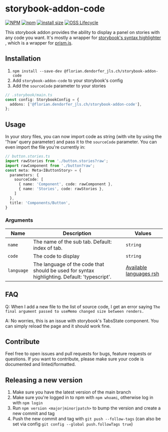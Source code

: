 # storybook-addon-code

[![NPM](https://img.shields.io/npm/l/%40florian.dendorfer_jls.ch%2Fstorybook-addon-code)](https://github.com/jls-digital/storybook-addon-code/blob/main/LICENSE)
[![npm](https://img.shields.io/npm/v/%40florian.dendorfer_jls.ch%2Fstorybook-addon-code)](https://www.npmjs.com/package/@florian.dendorfer_jls.ch/storybook-addon-code)
[![install size](https://packagephobia.com/badge?p=@florian.dendorfer_jls.ch/storybook-addon-code)](https://packagephobia.com/result?p=@florian.dendorfer_jls.ch/storybook-addon-code)
[![OSS Lifecycle](https://img.shields.io/osslifecycle/jls-digital/storybook-addon-code)](https://github.com/jls-digital/storybook-addon-code)

This storybook addon provides the ability to display a panel on stories with any
code you want. It's mostly a wrapper for
[storybook's syntax highlighter](https://github.com/storybookjs/storybook/tree/main/code/ui/components/src/components/syntaxhighlighter)
, which is a wrapper for [prism.js](https://www.npmjs.com/package/prismjs).

## Installation

1. `npm install --save-dev @florian.dendorfer_jls.ch/storybook-addon-code`
2. Add `storybook-addon-code` to your storybook's config
3. Add the `sourceCode` parameter to your stories

```ts
// .storybook/main.ts
const config: StorybookConfig = {
  addons: ['@florian.dendorfer_jls.ch/storybook-addon-code'],
};
```

## Usage

In your story files, you can now import code as string (with vite by using the
'?raw' query parameter) and pass it to the `sourceCode` parameter. You can even
import the file you're currently in:

```ts
// button.stories.ts
import rawStories from './button.stories?raw';
import rawComponent from './button?raw';
const meta: Meta<IButtonStory> = {
  parameters: {
    sourceCode: [
      { name: 'Component', code: rawComponent },
      { name: 'Stories', code: rawStories },
    ]
  },
  title: 'Components/Button',
}
```

### Arguments

| Name | Description | Values |
| --- | --- | --- |
| `name` | The name of the sub tab. Default: index of tab. | `string` |
| `code` | The code to display | `string` |
| `language` | The language of the code that should be used for syntax highlighting. Default: 'typescript'. | [Available languages rsh](https://github.com/react-syntax-highlighter/react-syntax-highlighter/blob/HEAD/AVAILABLE_LANGUAGES_HLJS.MD) |

## FAQ

Q: When I add a new file to the list of source code, I get an error saying
`The final argument passed to useMemo changed size between renders.`

A: No worries, this is an issue with storybook's TabsState component. You can
simply reload the page and it should work fine.

## Contribute

Feel free to open issues and pull requests for bugs, feature requests or
questions. If you want to contribute, please make sure your code is documented
and linted/formatted.

## Releasing a new version

1. Make sure you have the latest version of the main branch
2. Make sure you're logged in to npm with `npm whoami`, otherwise log in with
`npm login`
3. Run `npm version <major|minor|patch>` to bump the version and create a new
commit and tag
4. Push the new commit and tag with `git push --follow-tags` (can also be set
via config `git config --global push.followTags true`)
